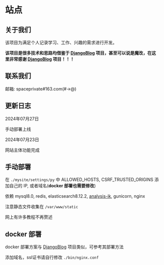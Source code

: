 # 站点
## 关于我们

该项目为满足个人记录学习、工作、兴趣的需求进行开发。

**该项目是很多技术和思路均借鉴于 [DjangoBlog](https://github.com/liangliangyy/DjangoBlog) 项目，甚至可以说是魔改，在这里非常感谢 [DjangoBlog](https://github.com/liangliangyy/DjangoBlog) 项目！！！**

## 联系我们

邮箱: spaceprivate#163.com(#->@)

## 更新日志

2024年07月27日

手动部署上线

2024年07月23日

网站主体功能完成

## 手动部署

在 `./mysite/settings/py` 中 ALLOWED_HOSTS, CSRF_TRUSTED_ORIGINS 添加自己的 IP, 或者域名(**docker 部署也需要修改**)

依赖 mysql8.0, redis, elasticsearch8.12.2, [analysis-ik](https://github.com/infinilabs/analysis-ik), gunicorn, nginx

注意静态文件收集在 `/var/www/static`

网上有许多教程不再赘述

## docker 部署

docker 部署方案与 [DjangoBlog](https://github.com/liangliangyy/DjangoBlog) 项目类似，可参考其部署方法

添加域名，ssl证书请自行修改 `./bin/nginx.conf`